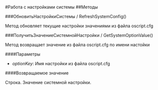 
#Работа с настройками системы
##Методы
    
###ОбновитьНастройкиСистемы / RefreshSystemConfig()
    
    
    
Метод обновляет текущие настройки значениями из файла oscript.cfg


  
  
###ПолучитьЗначениеСистемнойНастройки / GetSystemOptionValue()
    
    
    
Метод возвращает значение из файла oscript.cfg по имени настойки


  
  
####Параметры

* *optionKey*: Имя настройки из файла oscript.cfg

####Возвращаемое значение

Строка. Значение системной настройки.

  